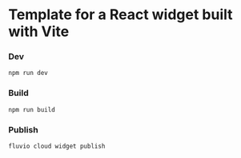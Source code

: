 # Template for a React widget built with Vite

### Dev

```
npm run dev
```

### Build

```
npm run build
```

### Publish

```
fluvio cloud widget publish
```